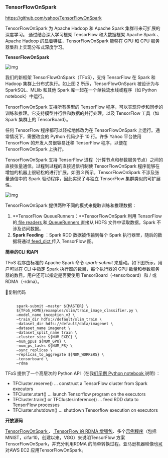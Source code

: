### TensorFlowOnSpark

https://github.com/yahoo/TensorFlowOnSpark

TensorFlowOnSpark 为 Apache Hadoop 和 Apache Spark 集群带来可扩展的深度学习。 通过结合深入学习框架 TensorFlow 和大数据框架 Apache Spark 、Apache Hadoop 的显着特征，TensorFlowOnSpark 能够在 GPU 和 CPU 服务器集群上实现分布式深度学习。

**TensorFlowOnSpark**

![img](https://static001.infoq.cn/resource/image/9b/dc/9bae4abc1c69491d645975b3f88137dc.png)

我们的新框架 TensorFlowOnSpark（TFoS），支持 TensorFlow 在 Spark 和 Hadoop 集群上分布式执行。如上图 2 所示，TensorFlowOnSpark 被设计为与 SparkSQL、MLlib 和其他 Spark 库一起在一个单独流水线或程序（如 Python notebook）中运行。

TensorFlowOnSpark 支持所有类型的 TensorFlow 程序，可以实现异步和同步的训练和推理。它支持模型并行性和数据的并行处理，以及 TensorFlow 工具（如 Spark 集群上的 TensorBoard）。

任何 TensorFlow 程序都可以轻松地修改为在 TensorFlowOnSpark 上运行。通常情况下，需要改变的 Python 代码少于 10 行。许多 Yahoo 平台使用 TensorFlow 的开发人员很容易迁移 TensorFlow 程序，以便在 TensorFlowOnSpark 上执行。

TensorFlowOnSpark 支持 TensorFlow 进程（计算节点和参数服务节点）之间的直接张量通信。过程到过程的直接通信机制使 TensorFlowOnSpark 程序能够在增加的机器上很轻松的进行扩展。如图 3 所示，TensorFlowOnSpark 不涉及张量通信中的 Spark 驱动程序，因此实现了与独立 TensorFlow 集群类似的可扩展性。

![img](https://static001.infoq.cn/resource/image/c7/77/c7406e478beb085693c0e431f5f53c77.png)

TensorFlowOnSpark 提供两种不同的模式来提取训练和推理数据：

1. **TensorFlow QueueRunners：**TensorFlowOnSpark 利用 TensorFlow 的[ file readers ](http://t.umblr.com/redirect?z=https://www.tensorflow.org/how_tos/reading_data/#reading_from_files&t=MDk1NzhlZDQ0YTM2MTY4OWY4OTFhOGYzMDRjYmMxOGY4N2NiMmY3Myx1VmR1UG1vZg==&b=t%3afgAkOE96nMUZDZ4JRZ0Fgw&p=http://yahoohadoop.tumblr.com/post/157196317141/open-sourcing-tensorflowonspark-distributed-deep&m=1)和[ QueueRunners ](http://t.umblr.com/redirect?z=https://www.tensorflow.org/how_tos/threading_and_queues/#queuerunner&t=ZjI4YjM5ODg4NTZiMmVlMTNjN2JhOWEyNzdkMjk5NjE0MTFiOTdlMix1VmR1UG1vZg==&b=t%3afgAkOE96nMUZDZ4JRZ0Fgw&p=http://yahoohadoop.tumblr.com/post/157196317141/open-sourcing-tensorflowonspark-distributed-deep&m=1)直接从 HDFS 文件中读取数据。Spark 不涉及访问数据。
2. **Spark Feeding** ：Spark RDD 数据被传输到每个 Spark 执行器里，随后的数据将通过[ feed_dict ](http://t.umblr.com/redirect?z=https://www.tensorflow.org/how_tos/reading_data/#feeding&t=YWY2Y2U4YTE0ODc2M2E0NzYwNjFjZTE2MWE1ZWY5M2JjOTNiMTdlZCx1VmR1UG1vZg==&b=t%3afgAkOE96nMUZDZ4JRZ0Fgw&p=http://yahoohadoop.tumblr.com/post/157196317141/open-sourcing-tensorflowonspark-distributed-deep&m=1)传入 TensorFlow 图。

**简单的CLI 和API**

TFoS 程序由标准的 Apache Spark 命令 _spark-submit_ 来启动。如下图所示，用户可以在 CLI 中指定 Spark 执行器的数目，每个执行器的 GPU 数量和参数服务器的数目。用户还可以指定是否要使用 TensorBoard（-tensorboard）和 / 或 RDMA（-rdma）。

复制代码

```shell
 
     spark-submit –master ${MASTER} \ 
     ${TFoS_HOME}/examples/slim/train_image_classifier.py \ 
     –model_name inception_v3 \
     –train_dir hdfs://default/slim_train \ 
     –dataset_dir hdfs://default/data/imagenet \
     –dataset_name imagenet \
     –dataset_split_name train \
     –cluster_size ${NUM_EXEC} \
     –num_gpus ${NUM_GPU} \
     –num_ps_tasks ${NUM_PS} \
     –sync_replicas \
     –replicas_to_aggregate ${NUM_WORKERS} \
     –tensorboard \
     –rdma  
```

TFoS 提供了一个高层次的 Python API（在我[们示例 Python notebook ](http://t.umblr.com/redirect?z=https://github.com/yahoo/TensorFlowOnSpark/blob/master/examples/mnist/TFOS_demo.ipynb&t=MWFkZDEwZTExNDY1NDQ0ZTkwODgxODgzMmM0MTgwZTk1MTU4NzAwNSx1VmR1UG1vZg==&b=t%3afgAkOE96nMUZDZ4JRZ0Fgw&p=http://yahoohadoop.tumblr.com/post/157196317141/open-sourcing-tensorflowonspark-distributed-deep&m=1)说明）：

- TFCluster.reserve() … construct a TensorFlow cluster from Spark executors
- TFCluster.start() … launch Tensorflow program on the executors
- TFCluster.train() or TFCluster.inference() … feed RDD data to TensorFlow processes
- TFCluster.shutdown() … shutdown Tensorflow execution on executors

**开放源码**

[TensorFlowOnSpark ](http://t.umblr.com/redirect?z=https://github.com/yahoo/TensorFlowOnSpark&t=NjRhYmYzODNiNzQ1ODUwZjIwOGRiZDQyZmMyYThkMzExMmM2ZWNjOCx1VmR1UG1vZg==&b=t%3afgAkOE96nMUZDZ4JRZ0Fgw&p=http://yahoohadoop.tumblr.com/post/157196317141/open-sourcing-tensorflowonspark-distributed-deep&m=1)、[ TensorFlow 的 RDMA 增强包](http://t.umblr.com/redirect?z=https://github.com/yahoo/tensorflow/tree/yahoo&t=NWE0M2NjODYwOGMzM2I1MTNhZjUyZDQwMGU1ZDRmNmE3NjIxNzQwNCx1VmR1UG1vZg==&b=t%3afgAkOE96nMUZDZ4JRZ0Fgw&p=http://yahoohadoop.tumblr.com/post/157196317141/open-sourcing-tensorflowonspark-distributed-deep&m=1)、多个[示例程序](http://t.umblr.com/redirect?z=https://github.com/yahoo/TensorFlowOnSpark/tree/master/examples&t=OGVjN2VhM2UxZWQ3NDNiMDg4NTM5ODA0ZWI4YjQ2ODYxM2UxYzIyZix1VmR1UG1vZg==&b=t%3afgAkOE96nMUZDZ4JRZ0Fgw&p=http://yahoohadoop.tumblr.com/post/157196317141/open-sourcing-tensorflowonspark-distributed-deep&m=1)（包括MNIST，cifar10，创建以来，VGG）来说明TensorFlow 方案TensorFlowOnSpark，并充分利用RDMA 的简单转换过程。亚马逊机器映像也[可](http://t.umblr.com/redirect?z=https://github.com/yahoo/TensorFlowOnSpark/wiki/GetStarted_EC2&t=MTcyNGUyYjdjMTZkNWYyYjAwNGE5NGY3M2Q0ZTI5ZTc3ZDllMGVhZCx1VmR1UG1vZg==&b=t%3afgAkOE96nMUZDZ4JRZ0Fgw&p=http://yahoohadoop.tumblr.com/post/157196317141/open-sourcing-tensorflowonspark-distributed-deep&m=1)对AWS EC2 应用TensorFlowOnSpark。